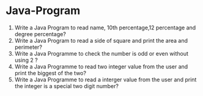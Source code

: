 # Java-Program
1. Write a Java  Program to read name, 10th percentage,12 percentage and degree percentage?
2. Write a Java Program to read a side of square and print the area and perimeter?
3. Write a Java Programme to check the number is odd or even without using 2 ?
4. Write a Java Programme to read two integer value from the user and print the biggest of the two?
5. Write a Java Programme to read a interger value from the user and print the integer is a special two digit number?
